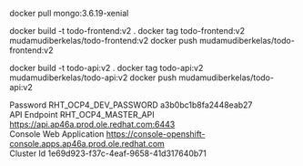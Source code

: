 docker pull mongo:3.6.19-xenial

docker build -t todo-frontend:v2 .
docker tag todo-frontend:v2 mudamudiberkelas/todo-frontend:v2
docker push mudamudiberkelas/todo-frontend:v2

docker build -t todo-api:v2 .
docker tag todo-api:v2 mudamudiberkelas/todo-api:v2
docker push mudamudiberkelas/todo-api:v2

Password	RHT_OCP4_DEV_PASSWORD	a3b0bc1b8fa2448eab27 \
API Endpoint	RHT_OCP4_MASTER_API	https://api.ap46a.prod.ole.redhat.com:6443 \
Console Web Application		https://console-openshift-console.apps.ap46a.prod.ole.redhat.com \
Cluster Id		1e69d923-f37c-4eaf-9658-41d317640b71
